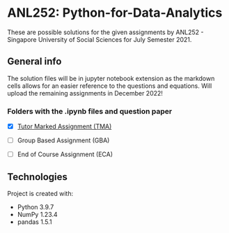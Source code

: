 # ANL252: Python-for-Data-Analytics
These are possible solutions for the given assignments by ANL252 - Singapore University of Social Sciences for July Semester 2021.

## General info
The solution files will be in jupyter notebook extension as the markdown cells allows for an easier reference to the questions and equations.
Will upload the remaining assignments in December 2022!

### Folders with the .ipynb files and question paper
- [x] [Tutor Marked Assignment (TMA)](https://github.com/SharilAli/ANL252---Python-for-Data-Analytics/tree/main/TMA) 
- [ ] Group Based Assignment (GBA) 
- [ ] End of Course Assignment (ECA) 


## Technologies
Project is created with:
* Python 3.9.7
* NumPy 1.23.4
* pandas 1.5.1
